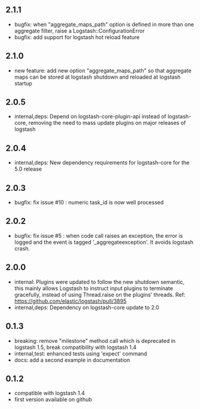 ## 2.1.1
 - bugfix: when "aggregate_maps_path" option is defined in more than one aggregate filter, raise a Logstash::ConfigurationError 
 - bugfix: add support for logstash hot reload feature 

## 2.1.0
 - new feature: add new option "aggregate_maps_path" so that aggregate maps can be stored at logstash shutdown and reloaded at logstash startup

## 2.0.5
 - internal,deps: Depend on logstash-core-plugin-api instead of logstash-core, removing the need to mass update plugins on major releases of logstash

## 2.0.4
 - internal,deps: New dependency requirements for logstash-core for the 5.0 release

## 2.0.3
 - bugfix: fix issue #10 : numeric task_id is now well processed

## 2.0.2
 - bugfix: fix issue #5 : when code call raises an exception, the error is logged and the event is tagged '_aggregateexception'. It avoids logstash crash.

## 2.0.0
 - internal: Plugins were updated to follow the new shutdown semantic, this mainly allows Logstash to instruct input plugins to terminate gracefully, 
   instead of using Thread.raise on the plugins' threads. Ref: https://github.com/elastic/logstash/pull/3895
 - internal,deps: Dependency on logstash-core update to 2.0

## 0.1.3
 - breaking: remove "milestone" method call which is deprecated in logstash 1.5, break compatibility with logstash 1.4
 - internal,test: enhanced tests using 'expect' command
 - docs: add a second example in documentation

## 0.1.2
 - compatible with logstash 1.4
 - first version available on github
